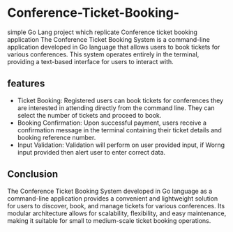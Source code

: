 # Conference-Ticket-Booking-
simple Go Lang project which replicate Conference ticket booking application
The Conference Ticket Booking System is a command-line application developed in Go language that allows users to book tickets for various conferences. This system operates entirely in the terminal, providing a text-based interface for users to interact with.

## features
- Ticket Booking: Registered users can book tickets for conferences they are interested in attending directly from the command line. They can select the number of tickets and proceed to book.
- Booking Confirmation: Upon successful payment, users receive a confirmation message in the terminal containing their ticket details and booking reference number.
- Input Validation: Validation will perform on user provided input, if Worng input provided then alert user to enter correct data.

## Conclusion
The Conference Ticket Booking System developed in Go language as a command-line application provides a convenient and lightweight solution for users to discover, book, and manage tickets for various conferences. Its modular architecture allows for scalability, flexibility, and easy maintenance, making it suitable for small to medium-scale ticket booking operations.
